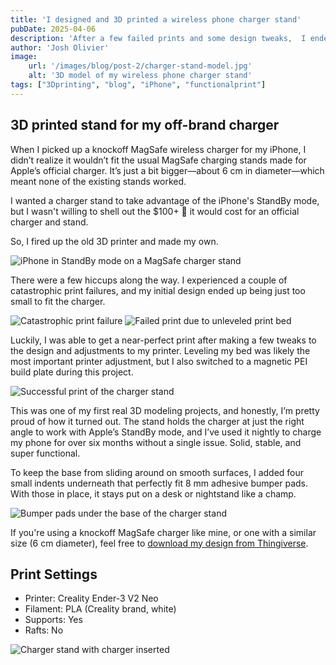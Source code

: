 ```yaml
---
title: 'I designed and 3D printed a wireless phone charger stand'
pubDate: 2025-04-06
description: 'After a few failed prints and some design tweaks,  I ended up with a stable, functional charger stand that works perfectly with the iPhone’s StandBy mode.'
author: 'Josh Olivier'
image:
    url: '/images/blog/post-2/charger-stand-model.jpg'
    alt: '3D model of my wireless phone charger stand'
tags: ["3Dprinting", "blog", "iPhone", "functionalprint"]
---
```

## 3D printed stand for my off-brand charger

When I picked up a knockoff MagSafe wireless charger for my iPhone, I didn’t realize it wouldn’t fit the usual MagSafe charging stands made for Apple’s official charger. It’s just a bit bigger—about 6 cm in diameter—which meant none of the existing stands worked. 

I wanted a charger stand to take advantage of the iPhone's StandBy mode, but I wasn't willing to shell out the $100+ 🤢 it would cost for an official charger and stand. 

So, I fired up the old 3D printer and made my own.

<img src="/images/blog/post-2/charger-stand-1.jpg" alt="iPhone in StandBy mode on a MagSafe charger stand" class="blog-body-pic">

There were a few hiccups along the way. I experienced a couple of catastrophic print failures, and my initial design ended up being just too small to fit the charger.

<img src="/images/blog/post-2/charger-stand-2.jpg" alt="Catastrophic print failure" class="blog-body-pic">

<img src="/images/blog/post-2/charger-stand-3.jpg" alt="Failed print due to unleveled print bed" class="blog-body-pic">

Luckily, I was able to get a near-perfect print after making a few tweaks to the design and adjustments to my printer. Leveling my bed was likely the most important printer adjustment, but I also switched to a magnetic PEI build plate during this project. 

<img src="/images/blog/post-2/charger-stand-4.jpg" alt="Successful print of the charger stand" class="blog-body-pic">

This was one of my first real 3D modeling projects, and honestly, I’m pretty proud of how it turned out. The stand holds the charger at just the right angle to work with Apple’s StandBy mode, and I’ve used it nightly to charge my phone for over six months without a single issue. Solid, stable, and super functional.

To keep the base from sliding around on smooth surfaces, I added four small indents underneath that perfectly fit 8 mm adhesive bumper pads. With those in place, it stays put on a desk or nightstand like a champ.

<img src="/images/blog/post-2/charger-stand-5.jpg" alt="Bumper pads under the base of the charger stand" class="blog-body-pic">

If you're using a knockoff MagSafe charger like mine, or one with a similar size (6 cm diameter), feel free to [download my design from Thingiverse](https://www.thingiverse.com/thing:6955377).

## Print Settings

- Printer: Creality Ender-3 V2 Neo
- Filament: PLA (Creality brand, white)
- Supports: Yes
- Rafts: No

<img src="/images/blog/post-2/charger-stand-6.jpg" alt="Charger stand with charger inserted" class="blog-body-pic">